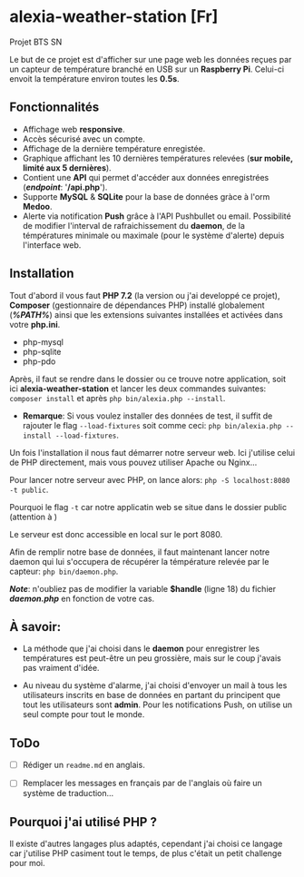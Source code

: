 # alexia-weather-station [Fr]

Projet BTS SN


Le but de ce projet est d'afficher sur une page web les données reçues par un capteur de température branché en USB sur un **Raspberry Pi**. Celui-ci envoit la température environ toutes les **0.5s**.


Fonctionnalités
-

- Affichage web **responsive**.
- Accès sécurisé avec un compte.
- Affichage de la dernière température enregistée.
- Graphique affichant les 10 dernières températures relevées (**sur mobile, limité aux 5 dernières**).
- Contient une **API** qui permet d'accéder aux données enregistrées (***endpoint***: '**/api.php**').
- Supporte **MySQL** & **SQLite** pour la base de données gràce à l'orm **Medoo**.
- Alerte via notification **Push** grâce à l'API Pushbullet ou email.
Possibilité de modifier l'interval de rafraichissement du **daemon**, de la témpératures minimale ou maximale (pour le système d'alerte) depuis l'interface web.

Installation
-
Tout d'abord il vous faut **PHP 7.2** (la version ou j'ai developpé ce projet), **Composer** (gestionnaire de dépendances PHP) installé globalement (***%PATH%***) ainsi que les extensions suivantes installées et activées dans votre **php.ini**.

- php-mysql
- php-sqlite
- php-pdo

Après, il faut se rendre dans le dossier ou ce trouve notre application, soit ici **alexia-weather-station** et lancer les deux commandes suivantes: `composer install` et après `php bin/alexia.php --install`.

- **Remarque**: Si vous voulez installer des données de test, il suffit de rajouter le flag `--load-fixtures` soit comme ceci: `php bin/alexia.php --install --load-fixtures`.

Un fois l'installation il nous faut démarrer notre serveur web.
Ici j'utilise celui de PHP directement, mais vous pouvez utiliser Apache ou Nginx...

Pour lancer notre serveur avec PHP, on lance alors: `php -S localhost:8080 -t public`.

Pourquoi le flag `-t` car notre applicatin web se situe dans le dossier public (attention à )

Le serveur est donc accessible en local sur le port 8080.

Afin de remplir notre base de données, il faut maintenant lancer notre daemon qui lui s'occupera de récupérer la témpérature relevée par le capteur: `php bin/daemon.php`.

***Note***: n'oubliez pas de modifier la variable **$handle** (ligne 18) du fichier ***daemon.php*** en fonction de votre cas.


À savoir:
-

- La méthode que j'ai choisi dans le **daemon** pour enregistrer les températures est peut-être un peu grossière, mais sur le coup j'avais pas vraiment d'idée.


- Au niveau du système d'alarme, j'ai choisi d'envoyer un mail à tous les utilisateurs inscrits en base de données en partant du principent que tout les utilisateurs sont **admin**. Pour les notifications Push, on utilise un seul compte pour tout le monde.

ToDo
-

- [ ] Rédiger un `readme.md` en anglais.
- [ ] Remplacer les messages en français par de l'anglais où faire un système de traduction...


Pourquoi j'ai utilisé PHP ?
-
Il existe d'autres langages plus adaptés, cependant j'ai choisi ce langage car j'utilise PHP casiment tout le temps, de plus c'était un petit challenge pour moi.
